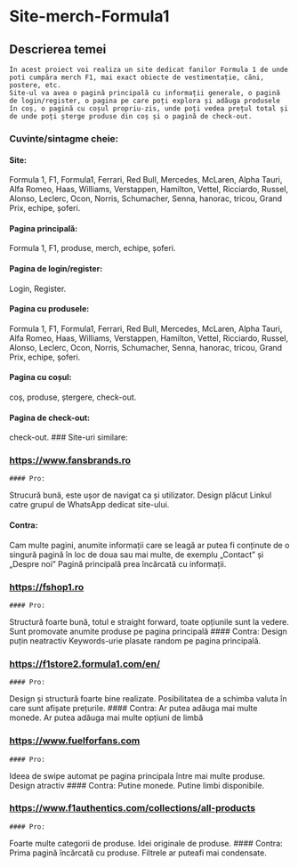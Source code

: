 # Site-merch-Formula1
## Descrierea temei

	În acest proiect voi realiza un site dedicat fanilor Formula 1 de unde poti cumpăra merch F1, mai exact obiecte de vestimentație, căni, postere, etc.
	Site-ul va avea o pagină principală cu informații generale, o pagină de login/register, o pagina pe care poți explora și adăuga produsele în coș, o pagină cu coșul propriu-zis, unde poți vedea prețul total și de unde poți șterge produse din coș și o pagină de check-out.
### Cuvinte/sintagme cheie:
#### Site:
Formula 1, F1, Formula1, Ferrari, Red Bull, Mercedes, McLaren, Alpha Tauri, Alfa Romeo, Haas, Williams, Verstappen, Hamilton, Vettel, Ricciardo, Russel, Alonso, Leclerc, Ocon, Norris, Schumacher, Senna, hanorac, tricou, Grand Prix, echipe, șoferi.
#### Pagina principală: 
Formula 1, F1, produse, merch, echipe, șoferi.
#### Pagina de login/register: 
Login, Register.
#### Pagina cu produsele: 
Formula 1, F1, Formula1, Ferrari, Red Bull, Mercedes, McLaren, Alpha Tauri, Alfa Romeo, Haas, Williams, Verstappen, Hamilton, Vettel, Ricciardo, Russel, Alonso, Leclerc, Ocon, Norris, Schumacher, Senna, hanorac, tricou, Grand Prix, echipe, șoferi.
#### Pagina cu coșul: 
coș, produse, ștergere, check-out.
#### Pagina de check-out: 
check-out.
	### Site-uri similare:
### https://www.fansbrands.ro
	#### Pro:
Strucură bună, este ușor de navigat ca și utilizator.
Design plăcut
Linkul catre grupul de WhatsApp dedicat site-ului.
#### Contra:
Cam multe pagini, anumite informații care se leagă ar putea fi conținute de o singură pagină în loc de doua sau mai multe, de exemplu „Contact” și „Despre noi”
Pagină principală prea încărcată cu informații.
### https://fshop1.ro
	#### Pro:
Structură foarte bună, totul e straight forward, toate opțiunile sunt la vedere.
Sunt promovate anumite produse pe pagina principală
	#### Contra:
Design puțin neatractiv 
Keywords-urie plasate random pe pagina principală.
### https://f1store2.formula1.com/en/
	#### Pro:
Design și structură foarte bine realizate.
Posibilitatea de a schimba valuta în care sunt afișate prețurile.
	#### Contra:
Ar putea adăuga mai multe monede.
Ar putea adăuga mai multe opțiuni de limbă
### https://www.fuelforfans.com
	#### Pro:
Ideea de swipe automat pe pagina principala între mai multe produse.
Design atractiv
	#### Contra:
Putine monede.
Putine limbi disponibile.
### https://www.f1authentics.com/collections/all-products
	#### Pro:
Foarte multe categorii de produse.
Idei originale de produse.
	#### Contra:
Prima pagină încărcată cu produse.
Filtrele ar puteafi mai condensate.

